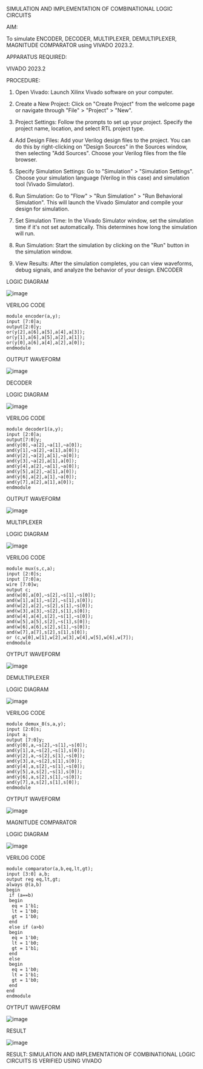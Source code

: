 SIMULATION AND IMPLEMENTATION OF COMBINATIONAL LOGIC CIRCUITS

AIM: 

To simulate ENCODER, DECODER, MULTIPLEXER, DEMULTIPLEXER, MAGNITUDE COMPARATOR using VIVADO 2023.2.

APPARATUS REQUIRED: 

VIVADO 2023.2

PROCEDURE:

1. Open Vivado: Launch Xilinx Vivado software on your computer.

2. Create a New Project: Click on "Create Project" from the welcome page or navigate through "File" > "Project" > "New".

3. Project Settings: Follow the prompts to set up your project. Specify the project name, location, and select RTL project type.

4. Add Design Files: Add your Verilog design files to the project. You can do this by right-clicking on "Design Sources" in the Sources window, then selecting "Add Sources". Choose your Verilog files from the file browser.

5. Specify Simulation Settings: Go to "Simulation" > "Simulation Settings". Choose your simulation language (Verilog in this case) and simulation tool (Vivado Simulator).

6. Run Simulation: Go to "Flow" > "Run Simulation" > "Run Behavioral Simulation". This will launch the Vivado Simulator and compile your design for simulation.

7. Set Simulation Time: In the Vivado Simulator window, set the simulation time if it's not set automatically. This determines how long the simulation will run.

8. Run Simulation: Start the simulation by clicking on the "Run" button in the simulation window.

9. View Results: After the simulation completes, you can view waveforms, debug signals, and analyze the behavior of your design.
ENCODER


LOGIC DIAGRAM

![image](https://github.com/Lokeshmb005/VLSI-LAB-EXP-2/assets/159941167/7e77d44e-492d-441b-bd5a-c3485cfb14e9)
 
VERILOG CODE
```
module encoder(a,y);
input [7:0]a;
output[2:0]y;
or(y[2],a[6],a[5],a[4],a[3]);
or(y[1],a[6],a[5],a[2],a[1]);
or(y[0],a[6],a[4],a[2],a[0]);
endmodule
```
OUTPUT WAVEFORM

 ![image](https://github.com/Lokeshmb005/VLSI-LAB-EXP-2/assets/159941167/58db2fd1-52c5-4927-98c8-c6199a592d19)

DECODER

LOGIC DIAGRAM

 ![image](https://github.com/Lokeshmb005/VLSI-LAB-EXP-2/assets/159941167/809d66a5-d9f3-49bd-a819-68ba602affe3)

VERILOG CODE
```
module decoder1(a,y);
input [2:0]a;
output[7:0]y;
and(y[0],~a[2],~a[1],~a[0]);
and(y[1],~a[2],~a[1],a[0]);
and(y[2],~a[2],a[1],~a[0]);
and(y[3],~a[2],a[1],a[0]);
and(y[4],a[2],~a[1],~a[0]);
and(y[5],a[2],~a[1],a[0]);
and(y[6],a[2],a[1],~a[0]);
and(y[7],a[2],a[1],a[0]);
endmodule
```
OUTPUT WAVEFORM

 ![image](https://github.com/Lokeshmb005/VLSI-LAB-EXP-2/assets/159941167/bc30fde5-ba43-4a5f-be0d-fe7366315d92)

MULTIPLEXER

LOGIC DIAGRAM 
 
![image](https://github.com/Lokeshmb005/VLSI-LAB-EXP-2/assets/159941167/ceb9b16b-8571-4b2b-8cce-053b8ee5729c)

VERILOG CODE
```
module mux(s,c,a);
input [2:0]s;
input [7:0]a;
wire [7:0]w;
output c;
and(w[0],a[0],~s[2],~s[1],~s[0]);
and(w[1],a[1],~s[2],~s[1],s[0]);
and(w[2],a[2],~s[2],s[1],~s[0]);
and(w[3],a[3],~s[2],s[1],s[0]);
and(w[4],a[4],s[2],~s[1],~s[0]);
and(w[5],a[5],s[2],~s[1],s[0]);
and(w[6],a[6],s[2],s[1],~s[0]);
and(w[7],a[7],s[2],s[1],s[0]);
or (c,w[0],w[1],w[2],w[3],w[4],w[5],w[6],w[7]);
endmodule
```
OYTPUT WAVEFORM

![image](https://github.com/Lokeshmb005/VLSI-LAB-EXP-2/assets/159941167/ad8199b4-f549-461e-b1bc-6dc382a13a08)
 
DEMULTIPLEXER

LOGIC DIAGRAM 

![image](https://github.com/Lokeshmb005/VLSI-LAB-EXP-2/assets/159941167/7d0fbb3c-bb1f-4b04-a23f-da9d4424abe5)
 
VERILOG CODE
```
module demux_8(s,a,y);
input [2:0]s;
input a;
output [7:0]y;
and(y[0],a,~s[2],~s[1],~s[0]);
and(y[1],a,~s[2],~s[1],s[0]);
and(y[2],a,~s[2],s[1],~s[0]);
and(y[3],a,~s[2],s[1],s[0]);
and(y[4],a,s[2],~s[1],~s[0]);
and(y[5],a,s[2],~s[1],s[0]);
and(y[6],a,s[2],s[1],~s[0]);
and(y[7],a,s[2],s[1],s[0]);
endmodule
```
OYTPUT WAVEFORM

 ![image](https://github.com/Lokeshmb005/VLSI-LAB-EXP-2/assets/159941167/5972a670-5ed8-4b36-b4dc-e4a06e790c62)

MAGNITUDE COMPARATOR

LOGIC DIAGRAM 

 ![image](https://github.com/Lokeshmb005/VLSI-LAB-EXP-2/assets/159941167/deeb2145-d89b-47d5-ac76-a24a484eecc0)

VERILOG CODE
```
module comparator(a,b,eq,lt,gt);
input [3:0] a,b;
output reg eq,lt,gt;
always @(a,b)
begin
 if (a==b)
 begin
  eq = 1'b1;
  lt = 1'b0;
  gt = 1'b0;
 end
 else if (a>b)
 begin
  eq = 1'b0;
  lt = 1'b0;
  gt = 1'b1;
 end
 else
 begin
  eq = 1'b0;
  lt = 1'b1;
  gt = 1'b0;
 end
end 
endmodule
```
OYTPUT WAVEFORM
 
![image](https://github.com/Lokeshmb005/VLSI-LAB-EXP-2/assets/159941167/2f73d88a-01c0-4e21-8f2d-3465464bf7f6)

RESULT

![image](https://github.com/Lokeshmb005/VLSI-LAB-EXP-2/assets/159941167/dee082e1-1762-4166-b4d8-18649f2227c0)

RESULT:
SIMULATION AND IMPLEMENTATION OF COMBINATIONAL LOGIC CIRCUITS IS VERIFIED USING VIVADO




 
 
